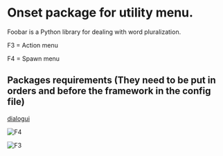 # Onset package for utility menu.
Foobar is a Python library for dealing with word pluralization.

F3 = Action menu

F4 = Spawn menu

## Packages requirements (They need to be put in orders and before the framework in the config file)

[dialogui](httpsdddd//pip.pypa.io/en/stable/)


![F4](https://i.imgur.com/aRVRnMH.png)

![F3](https://i.imgur.com/4KiEVZA.png)


